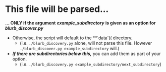 This file will be parsed...
===========================
**... ONLY if the argument** ***example_subdirectory*** **is given as an option for** ***blurb_discover.py***
  + Otherwise, the script will default to the **'data'(( directory.
     - (i.e. `./blurb_discovery.py` alone, will not parse this file. However `./blurb_discover.py example_subdirectory` will.)
  + ***If there are subdirectories below this,*** you can add them as part of your option. 
     - (i.e. `./blurb_discovery.py example_subdirectory/next_subdirectory`)
